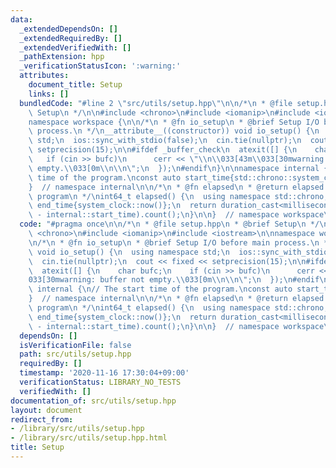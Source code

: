 ```yaml
---
data:
  _extendedDependsOn: []
  _extendedRequiredBy: []
  _extendedVerifiedWith: []
  _pathExtension: hpp
  _verificationStatusIcon: ':warning:'
  attributes:
    document_title: Setup
    links: []
  bundledCode: "#line 2 \"src/utils/setup.hpp\"\n\n/*\n * @file setup.hpp\n * @brief\
    \ Setup\n */\n\n#include <chrono>\n#include <iomanip>\n#include <iostream>\n\n\
    namespace workspace {\n\n/*\n * @fn io_setup\n * @brief Setup I/O before main\
    \ process.\n */\n__attribute__((constructor)) void io_setup() {\n  using namespace\
    \ std;\n  ios::sync_with_stdio(false);\n  cin.tie(nullptr);\n  cout << fixed <<\
    \ setprecision(15);\n\n#ifdef _buffer_check\n  atexit([] {\n    char bufc;\n \
    \   if (cin >> bufc)\n      cerr << \"\\n\\033[43m\\033[30mwarning: buffer not\
    \ empty.\\033[0m\\n\\n\";\n  });\n#endif\n}\n\nnamespace internal {\n// The start\
    \ time of the program.\nconst auto start_time{std::chrono::system_clock::now()};\n\
    }  // namespace internal\n\n/*\n * @fn elapsed\n * @return elapsed time of the\
    \ program\n */\nint64_t elapsed() {\n  using namespace std::chrono;\n  const auto\
    \ end_time{system_clock::now()};\n  return duration_cast<milliseconds>(end_time\
    \ - internal::start_time).count();\n}\n\n}  // namespace workspace\n"
  code: "#pragma once\n\n/*\n * @file setup.hpp\n * @brief Setup\n */\n\n#include\
    \ <chrono>\n#include <iomanip>\n#include <iostream>\n\nnamespace workspace {\n\
    \n/*\n * @fn io_setup\n * @brief Setup I/O before main process.\n */\n__attribute__((constructor))\
    \ void io_setup() {\n  using namespace std;\n  ios::sync_with_stdio(false);\n\
    \  cin.tie(nullptr);\n  cout << fixed << setprecision(15);\n\n#ifdef _buffer_check\n\
    \  atexit([] {\n    char bufc;\n    if (cin >> bufc)\n      cerr << \"\\n\\033[43m\\\
    033[30mwarning: buffer not empty.\\033[0m\\n\\n\";\n  });\n#endif\n}\n\nnamespace\
    \ internal {\n// The start time of the program.\nconst auto start_time{std::chrono::system_clock::now()};\n\
    }  // namespace internal\n\n/*\n * @fn elapsed\n * @return elapsed time of the\
    \ program\n */\nint64_t elapsed() {\n  using namespace std::chrono;\n  const auto\
    \ end_time{system_clock::now()};\n  return duration_cast<milliseconds>(end_time\
    \ - internal::start_time).count();\n}\n\n}  // namespace workspace\n"
  dependsOn: []
  isVerificationFile: false
  path: src/utils/setup.hpp
  requiredBy: []
  timestamp: '2020-11-16 17:30:04+09:00'
  verificationStatus: LIBRARY_NO_TESTS
  verifiedWith: []
documentation_of: src/utils/setup.hpp
layout: document
redirect_from:
- /library/src/utils/setup.hpp
- /library/src/utils/setup.hpp.html
title: Setup
---
```

